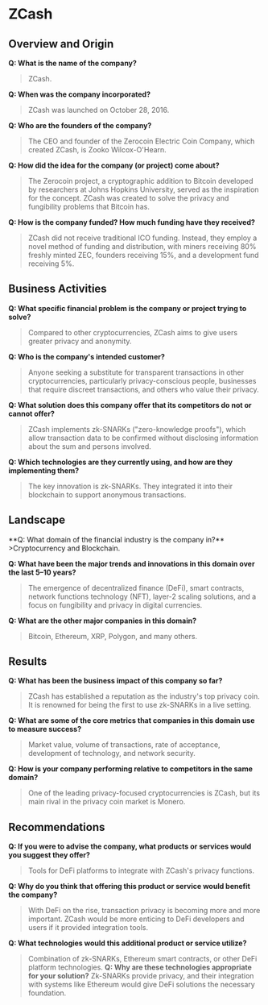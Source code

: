 # ZCash

<h2>Overview and Origin</h2>


**Q: What is the name of the company?**
>ZCash.

**Q: When was the company incorporated?**
>ZCash was launched on October 28, 2016.

**Q: Who are the founders of the company?**
>The CEO and founder of the Zerocoin Electric Coin Company, which created ZCash, is Zooko Wilcox-O'Hearn.

**Q: How did the idea for the company (or project) come about?**
>The Zerocoin project, a cryptographic addition to Bitcoin developed by researchers at Johns Hopkins University, served as the inspiration for the concept. ZCash was created to solve the privacy and fungibility problems that Bitcoin has.

**Q: How is the company funded? How much funding have they received?**
>ZCash did not receive traditional ICO funding. Instead, they employ a novel method of funding and distribution, with miners receiving 80% freshly minted ZEC, founders receiving 15%, and a development fund receiving 5%.


<h2>Business Activities</h2>

**Q: What specific financial problem is the company or project trying to solve?**
>Compared to other cryptocurrencies, ZCash aims to give users greater privacy and anonymity.

**Q: Who is the company's intended customer?**
>Anyone seeking a substitute for transparent transactions in other cryptocurrencies, particularly privacy-conscious people, businesses that require discreet transactions, and others who value their privacy.

**Q: What solution does this company offer that its competitors do not or cannot offer?**
>ZCash implements zk-SNARKs ("zero-knowledge proofs"), which allow transaction data to be confirmed without disclosing information about the sum and persons involved.

**Q: Which technologies are they currently using, and how are they implementing them?**
>The key innovation is zk-SNARKs. They integrated it into their blockchain to support anonymous transactions.

<h2>Landscape</h2>
**Q: What domain of the financial industry is the company in?**
>Cryptocurrency and Blockchain.

**Q: What have been the major trends and innovations in this domain over the last 5–10 years?**
>The emergence of decentralized finance (DeFi), smart contracts, network functions technology (NFT), layer-2 scaling solutions, and a focus on fungibility and privacy in digital currencies.

**Q: What are the other major companies in this domain?**
>Bitcoin, Ethereum, XRP, Polygon, and many others.

<h2>Results</h2>

**Q: What has been the business impact of this company so far?**
>ZCash has established a reputation as the industry's top privacy coin. It is renowned for being the first to use zk-SNARKs in a live setting.

**Q: What are some of the core metrics that companies in this domain use to measure success?**
>Market value, volume of transactions, rate of acceptance, development of technology, and network security.

**Q: How is your company performing relative to competitors in the same domain?**
>One of the leading privacy-focused cryptocurrencies is ZCash, but its main rival in the privacy coin market is Monero.

<h2>Recommendations</h2>

**Q: If you were to advise the company, what products or services would you suggest they offer?**
>Tools for DeFi platforms to integrate with ZCash's privacy functions.

**Q: Why do you think that offering this product or service would benefit the company?**
>With DeFi on the rise, transaction privacy is becoming more and more important. ZCash would be more enticing to DeFi developers and users if it provided integration tools.

**Q: What technologies would this additional product or service utilize?**
>Combination of zk-SNARKs, Ethereum smart contracts, or other DeFi platform technologies.
**Q: Why are these technologies appropriate for your solution?**
>Zk-SNARKs provide privacy, and their integration with systems like Ethereum would give DeFi solutions the necessary foundation.



